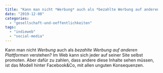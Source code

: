 ```yaml
---
title: "Kann man nicht *Werbung* auch als *bezahlte Werbung auf anderen Plattformen* verstehen?"
date: "2019-12-08"
categories: 
  - "gesellschaft-und-oeffentlichkeiten"
tags: 
  - "indieweb"
  - "social-media"
---
```


Kann man nicht _Werbung_ auch als _bezahlte Werbung auf anderen Plattformen_ verstehen? Im Web kann sich jeder auf seiner Site selbst promoten. Aber dafür zu zahlen, dass andere diese Inhalte sehen müssen, ist das Modell hinter Facebook&Co, mit allen unguten Konsequenzen.
